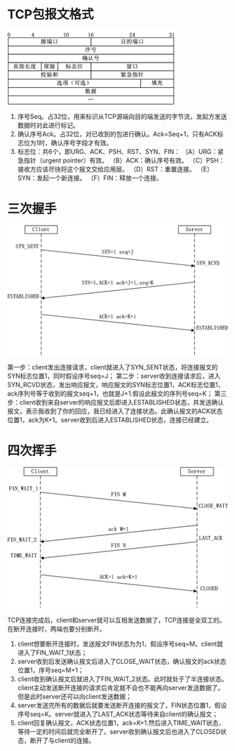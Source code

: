# TCP包报文格式
![TCP报文格式](images/TCP报文格式.png)

1. 序号Seq。占32位，用来标识从TCP源端向目的端发送的字节流，发起方发送数据时对此进行标记。 
2. 确认序号Ack。占32位，对已收到的包进行确认。Ack=Seq+1，只有ACK标志位为1时，确认序号字段才有效。 
3. 标志位：共6个，即URG、ACK、PSH、RST、SYN、FIN： 
（A）URG：紧急指针（urgent pointer）有效。 
（B）ACK：确认序号有效。 
（C）PSH：接收方应该尽快将这个报文交给应用层。 
（D）RST：重置连接。 
（E）SYN：发起一个新连接。 
（F）FIN：释放一个连接。

# 三次握手
![三次握手](images/三次握手.png)

第一步：client发出连接请求，client就进入了SYN_SENT状态，将连接报文的SYN标志位置1，同时假设序号seq=J； 
第二步：server收到连接请求后，进入SYN_RCVD状态，发出响应报文，响应报文的SYN标志位置1，ACK标志位置1，ack序列号等于收到的报文seq+1，也就是J+1.假设此报文的序列号seq=K； 
第三步：client收到来自server的响应报文后即进入ESTABLISHED状态，并发送确认报文，表示我收到了你的回应，我已经进入了连接状态。此确认报文的ACK状态位置1，ack为K+1。server收到后进入ESTABLISHED状态，连接已经建立。

# 四次挥手
![四次挥手](images/四次挥手.png)

TCP连接完成后，client和server就可以互相发送数据了，TCP连接是全双工的。在断开连接时，两端也要分别断开。 
1. client想要断开连接时，发送报文FIN状态为为1，假设序号seq=M。client就进入了FIN_WAIT_1状态； 
2. server收到后发送确认报文后进入了CLOSE_WAIT状态，确认报文的ack状态位置1，序号seq=M+1； 
3. client收到确认报文后就进入了FIN_WAIT_2状态。此时就处于了半连接状态。client主动发送断开连接的请求后肯定就不会也不能再向server发送数据了。但是此时server还可以向client发送数据； 
4. server发送完所有的数据后就要发送断开连接的报文了，FIN状态位置1，假设序号seq=K。server就进入了LAST_ACK状态等待来自client的确认报文； 
5. client回复确认报文，ACK状态位置1，ack=K+1.然后进入TIME_WAIT状态，等待一定的时间后就完全断开了。server收到确认报文后也进入了CLOSED状态，断开了与client的连接。